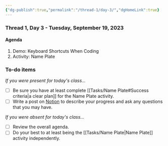 ```yaml
---
{"dg-publish":true,"permalink":"/thread-1/day-3/","dgHomeLink":true}
---
```


### Thread 1, Day 3 - Tuesday, September 19, 2023
#### Agenda
1. Demo: Keyboard Shortcuts When Coding
1. Activity: Name Plate
### To-do items
*If you were present for today's class...*
- [ ] Be sure you have at least complete [[Tasks/Name Plate#Success criteria\|a clear plan]] for the Name Plate activity.
- [ ] Write a post on [Notion](https://notion.so) to describe your progress and ask any questions that you may have.

*If you were absent for today's class...*
- [ ] Review the overall agenda.
- [ ] Do your best to at least being the [[Tasks/Name Plate\|Name Plate]] activity independently.
